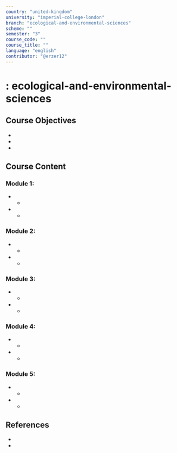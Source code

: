 ```yaml
---
country: "united-kingdom"
university: "imperial-college-london"
branch: "ecological-and-environmental-sciences"
scheme: ""
semester: "3"
course_code: ""
course_title: ""
language: "english"
contributor: "@erzer12"
---
```

# : ecological-and-environmental-sciences

## Course Objectives
* 
* 
* 

## Course Content
### Module 1: 
* 
  - 
* 
  - 

### Module 2: 
* 
  - 
* 
  - 

### Module 3: 
* 
  - 
* 
  - 

### Module 4: 
* 
  - 
* 
  - 

### Module 5: 
* 
  - 
* 
  - 

## References
* 
* 
